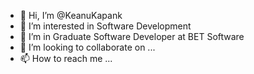 - 👋 Hi, I’m @KeanuKapank
- 👀 I’m interested in Software Development
- 🌱 I’m in Graduate Software Developer at BET Software
- 💞️ I’m looking to collaborate on ...
- 📫 How to reach me ...

<!---
KeanuKapank/KeanuKapank is a ✨ special ✨ repository because its `README.md` (this file) appears on your GitHub profile.
You can click the Preview link to take a look at your changes.
--->

